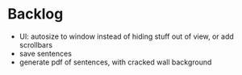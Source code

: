 # Backlog

- UI: autosize to window instead of hiding stuff out of view, or add scrollbars
- save sentences
- generate pdf of sentences, with cracked wall background